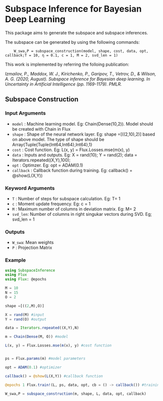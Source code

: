 # Subspace Inference for Bayesian Deep Learning

This package aims to generate the subspace and subspace inferences.

The subspace can be generated by using the following commands:
```	using SubspaceInference
	W_swa,P = subspace_construction(model, shape, cost, data, opt, callback;T = 10, η = 0.1, c = 1, M = 2, svd_len = 1)
```

This work is implemented by referring the folloing publication:

*Izmailov, P., Maddox, W. J., Kirichenko, P., Garipov, T., Vetrov, D., & Wilson, A. G. (2020, August). Subspace
  inference for Bayesian deep learning. In Uncertainty in Artificial Intelligence (pp. 1169-1179). PMLR.*

## Subspace Construction
### Input Arguments
- `model` : Machine learning model. Eg: Chain(Dense(10,2)). Model should be created with Chain in Flux
- `shape` : Shape of the neural network layer. Eg: shape =[((2,10),2)] based on above model. The type of shape should be Array{Tuple{Tuple{Int64,Int64},Int64},1}
- `cost` : Cost function. Eg: L(x, y) = Flux.Losses.mse(m(x), y)
- `data` : Inputs and outputs. Eg:	X = rand(10); Y = rand(2); data = Iterators.repeated((X,Y),100);
- `opt`	: Optimzer. Eg: opt = ADAM(0.1)
- `callback` : Callback function during training. Eg: callback() = @show(L(X,Y))

### Keyword Arguments
- `T` : Number of steps for subspace calculation. Eg: T= 1
- `c` : Moment update frequency. Eg: c = 1
- `M` : Maximum number of columns in deviation matrix. Eg: M= 2
- `svd_len`: Number of columns in right singukar vectors during SVD. Eg; svd_len = 1

### Outputs
- `W_swa`: Mean weights
- `P` : Projection Matrix


### Example
```julia
using SubspaceInference
using Flux
using Flux: @epochs

M = 10
N = 15
O = 2

shape =[((2,M),O)]

X = rand(M) #input
Y = rand(O) #output 

data = Iterators.repeated((X,Y),N)

m = Chain(Dense(M, O)) #model

L(x, y) = Flux.Losses.mse(m(x), y) #cost function


ps = Flux.params(m) #model parameters

opt = ADAM(0.1) #optimizer

callback() = @show(L(X,Y)) #callback function

@epochs 1 Flux.train!(L, ps, data, opt, cb = () -> callback()) #training

W_swa,P = subspace_construction(m, shape, L, data, opt, callback)


```